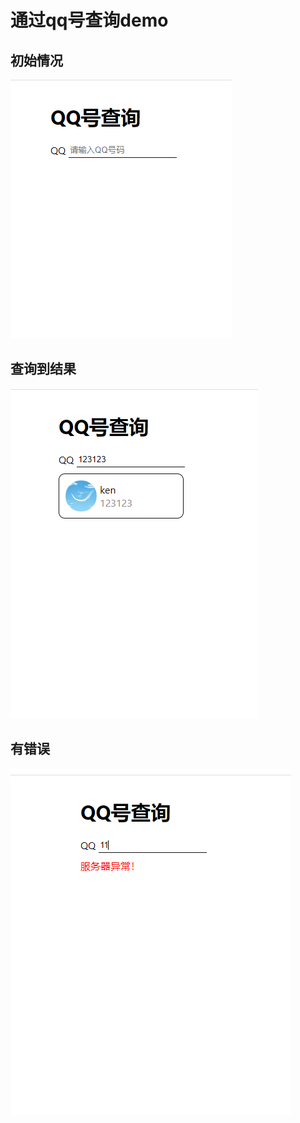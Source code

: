 # 通过qq号查询demo

## 初始情况

![init.png](./imgs/init.png "init")

## 查询到结果

![normal.png](./imgs/normal.png "normal")

## 有错误

![error.png](./imgs/error.png "error")